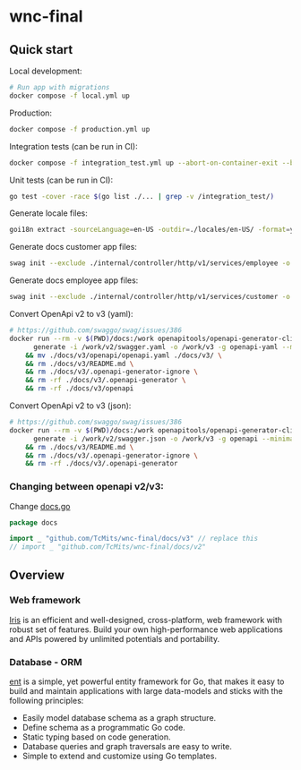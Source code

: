 # wnc-final

## Quick start
Local development:
```sh
# Run app with migrations
docker compose -f local.yml up
```

Production:
```sh
docker compose -f production.yml up
```

Integration tests (can be run in CI):
```sh
docker compose -f integration_test.yml up --abort-on-container-exit --build --exit-code-from http_v1_integration
```

Unit tests (can be run in CI):
```sh
go test -cover -race $(go list ./... | grep -v /integration_test/)
```

Generate locale files:
```sh
goi18n extract -sourceLanguage=en-US -outdir=./locales/en-US/ -format=yaml ./
```

Generate docs customer app files:
```sh
swag init --exclude ./internal/controller/http/v1/services/employee -o ./docs/v2/customer/ --instanceName customer
```
Generate docs employee app files:
```sh
swag init --exclude ./internal/controller/http/v1/services/customer -o ./docs/v2/employee/ --instanceName employee
```

Convert OpenApi v2 to v3 (yaml):
```sh
# https://github.com/swaggo/swag/issues/386
docker run --rm -v $(PWD)/docs:/work openapitools/openapi-generator-cli:latest-release \
	  generate -i /work/v2/swagger.yaml -o /work/v3 -g openapi-yaml --minimal-update \
    && mv ./docs/v3/openapi/openapi.yaml ./docs/v3/ \
    && rm ./docs/v3/README.md \
    && rm ./docs/v3/.openapi-generator-ignore \
    && rm -rf ./docs/v3/.openapi-generator \
    && rm -rf ./docs/v3/openapi
```

Convert OpenApi v2 to v3 (json):
```sh
# https://github.com/swaggo/swag/issues/386
docker run --rm -v $(PWD)/docs:/work openapitools/openapi-generator-cli:latest-release \
	  generate -i /work/v2/swagger.json -o /work/v3 -g openapi --minimal-update \
    && rm ./docs/v3/README.md \
    && rm ./docs/v3/.openapi-generator-ignore \
    && rm -rf ./docs/v3/.openapi-generator 
```

### Changing between openapi v2/v3:
Change [docs.go](https://github.com/TcMits/wnc-final/blob/master/docs/docs.go)

```go
package docs

import _ "github.com/TcMits/wnc-final/docs/v3" // replace this
// import _ "github.com/TcMits/wnc-final/docs/v2"
```


## Overview

### Web framework
[Iris](https://www.iris-go.com/) is an efficient and well-designed, cross-platform, web framework with robust set of features. Build your own high-performance web applications and APIs powered by unlimited potentials and portability.

### Database - ORM
[ent](https://entgo.io/docs/getting-started/) is a simple, yet powerful entity framework for Go, that makes it easy to build and maintain applications with large data-models and sticks with the following principles:

-   Easily model database schema as a graph structure.
-   Define schema as a programmatic Go code.
-   Static typing based on code generation.
-   Database queries and graph traversals are easy to write.
-   Simple to extend and customize using Go templates.

